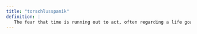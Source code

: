 ```yaml
---
title: "torschlusspanik"
definition: |
   The fear that time is running out to act, often regarding a life goal or opportunity.
---
```

